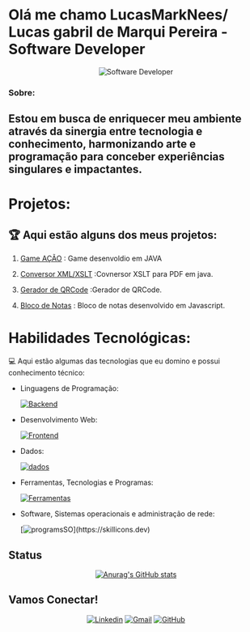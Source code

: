 # Olá me chamo LucasMarkNees/ Lucas gabril de Marqui Pereira - Software Developer 



<div align="center">
  <img src="https://media.giphy.com/media/v1.Y2lkPTc5MGI3NjExbzJjMnA5NzF0Z29wMm5sNGVtd21qaWJmYjlnMzRrYjRjZDE2cmdmcSZlcD12MV9pbnRlcm5hbF9naWZfYnlfaWQmY3Q9Zw/C4NdKtRaQE9m8/giphy.gif" alt="Software Developer">
</div>

###  Sobre:
##  Estou em busca de enriquecer meu ambiente através da sinergia entre tecnologia e conhecimento, harmonizando arte e programação para conceber experiências singulares e impactantes.


# Projetos:

## 🏆 Aqui estão alguns dos meus projetos:

1. [Game AÇÃO](https://github.com/LucasMarkNes/Game_Acao) : Game desenvoldio em JAVA
 
2. [Conversor XML/XSLT](https://github.com/LucasMarkNes/XSLT-Java-Converter) :Covnersor XSLT para PDF em java.
   
3. [Gerador de QRCode](https://github.com/LucasMarkNes/Gerador_QR_Code) :Gerador de QRCode.

4. [Bloco de Notas](https://github.com/LucasMarkNes/Bloc_note) : Bloco de notas desenvolvido em Javascript.

# Habilidades Tecnológicas:

💻 Aqui estão algumas das tecnologias que eu domino e possui conhecimento técnico:

-  Linguagens de Programação: 

    [![Backend](https://skillicons.dev/icons?i=java,cs,cpp,c)](https://skillicons.dev)

- Desenvolvimento Web:

    [![Frontend](https://skillicons.dev/icons?i=php,html,js,css,wordpress)](https://skillicons.dev) 

- Dados: 

    [![dados](https://skillicons.dev/icons?i=mysql,postgres)](https://skillicons.dev)

- Ferramentas, Tecnologias e Programas:

    [![Ferramentas](https://skillicons.dev/icons?i=git,github,visualstudio,idea,eclipse,androidstudio,godot,blender,ps)](https://skillicons.dev)

- Software, Sistemas operacionais e administração de rede:

    [![programsSO](https://skillicons.dev/icons?i=windows,linux,debian,mint,)](https://skillicons.dev) 



<!--
## Vamos Criar Algo Incrível! 💫

💬 Quer colaborar em um projeto criativo e inovador? Estou sempre aberto a novas ideias e parcerias. Entre em contato comigo para discutirmos como podemos criar algo verdadeiramente extraordinário juntos. ✉️
-->
## Status

<div align="center">

[![Anurag's GitHub stats](https://github-readme-stats.vercel.app/api?username=LucasMarkp&show_icons=true&theme=tokyonight)]({})

</div>

## Vamos Conectar!

<div align="center">

[![Linkedin](https://img.shields.io/badge/LinkedIn-0077B5?style=for-the-badge&logo=linkedin&logoColor=white)](https://www.linkedin.com/in/lucas-gabriel-de-marqui-736244211/)
[![Gmail](https://img.shields.io/badge/Gmail-D14836?style=for-the-badge&logo=gmail&logoColor=white)](https://lucasmarknes@gmail.com)
[![GitHub](https://img.shields.io/badge/GitHub-100000?style=for-the-badge&logo=github&logoColor=white)](https://github.com/LucasMarkNes)

</div >
